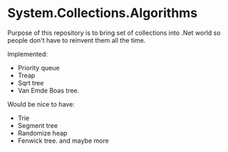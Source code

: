 # System.Collections.Algorithms
Purpose of this repository is to bring set of collections into .Net world so people don't have to reinvent them all the time.

Implemented:
- Priority queue
- Treap
- Sqrt tree
- Van Emde Boas tree.

Would be nice to have:
- Trie
- Segment tree
- Randomize heap
- Fenwick tree.
and maybe more
